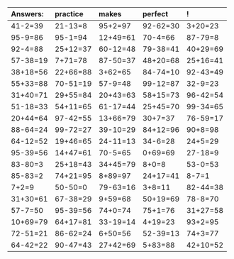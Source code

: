 | Answers: | practice | makes | perfect | ! |
| :--- | :--- | :--- | :--- | :--- |
| 41-2=39 | 21-13=8 | 95+2=97 | 92-62=30 | 3+20=23 | 
| 95-9=86 | 95-1=94 | 12+49=61 | 70-4=66 | 87-79=8 | 
| 92-4=88 | 25+12=37 | 60-12=48 | 79-38=41 | 40+29=69 | 
| 57-38=19 | 7+71=78 | 87-50=37 | 48+20=68 | 25+16=41 | 
| 38+18=56 | 22+66=88 | 3+62=65 | 84-74=10 | 92-43=49 | 
| 55+33=88 | 70-51=19 | 57-9=48 | 99-12=87 | 32-9=23 | 
| 31+40=71 | 29+55=84 | 20+43=63 | 58+15=73 | 96-42=54 | 
| 51-18=33 | 54+11=65 | 61-17=44 | 25+45=70 | 99-34=65 | 
| 20+44=64 | 97-42=55 | 13+66=79 | 30+7=37 | 76-59=17 | 
| 88-64=24 | 99-72=27 | 39-10=29 | 84+12=96 | 90+8=98 | 
| 64-12=52 | 19+46=65 | 24-11=13 | 34-6=28 | 24+5=29 | 
| 95-39=56 | 14+47=61 | 70-5=65 | 0+69=69 | 27-18=9 | 
| 83-80=3 | 25+18=43 | 34+45=79 | 8+0=8 | 53-0=53 | 
| 85-83=2 | 74+21=95 | 8+89=97 | 24+17=41 | 8-7=1 | 
| 7+2=9 | 50-50=0 | 79-63=16 | 3+8=11 | 82-44=38 | 
| 31+30=61 | 67-38=29 | 9+59=68 | 50+19=69 | 78-8=70 | 
| 57-7=50 | 95-39=56 | 74+0=74 | 75+1=76 | 31+27=58 | 
| 10+69=79 | 64+17=81 | 33-19=14 | 4+19=23 | 93+2=95 | 
| 72-51=21 | 86-62=24 | 6+50=56 | 52-39=13 | 74+3=77 | 
| 64-42=22 | 90-47=43 | 27+42=69 | 5+83=88 | 42+10=52 | 
